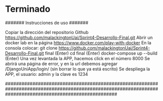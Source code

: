 # Terminado
 
####### Instrucciones de uso #######

Copiar la dirección del repositorio Github https://github.com/malackingtonUai/Sprint4-Desarrollo-Final.git
Abrir un docker lab en la página https://www.docker.com/play-with-docker
En la consola colocar: git clone https://github.com/malackingtonUai/Sprint4-Desarrollo-Final.git final (Enter)
cd final (Enter)
docker-compose up --build (Enter)
Una vez levantada la APP, hacemos click en el número 8000
Se abrirá una página de error, y en la url debemos agregar /DjangoUniApp/login/ (sin borrar lo que ya está escrito)
Se despliega la APP, el usuario: admin y la clave es 1234

#########################################################################################################################################################
